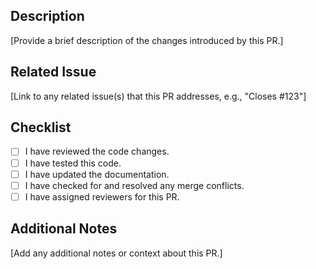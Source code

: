## Description
[Provide a brief description of the changes introduced by this PR.]
## Related Issue
[Link to any related issue(s) that this PR addresses, e.g., "Closes #123"]
## Checklist
- [ ] I have reviewed the code changes.
- [ ] I have tested this code.
- [ ] I have updated the documentation.
- [ ] I have checked for and resolved any merge conflicts.
- [ ] I have assigned reviewers for this PR.
## Additional Notes
[Add any additional notes or context about this PR.]